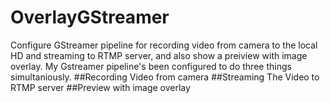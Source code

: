 # OverlayGStreamer
Configure GStreamer pipeline for recording video from camera to the local HD and streaming to RTMP server, and also show a preiview with image overlay.
My Gstreamer pipeline's been configured to do three things simultaniously.
##Recording Video from camera
##Streaming The Video to RTMP server
##Preview with image overlay

